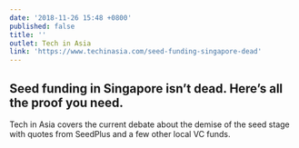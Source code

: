 ```yaml
---
date: '2018-11-26 15:48 +0800'
published: false
title: ''
outlet: Tech in Asia
link: 'https://www.techinasia.com/seed-funding-singapore-dead'
---
```

## Seed funding in Singapore isn’t dead. Here’s all the proof you need.

Tech in Asia covers the current debate about the demise of the seed stage with quotes from SeedPlus and a few other local VC funds.
